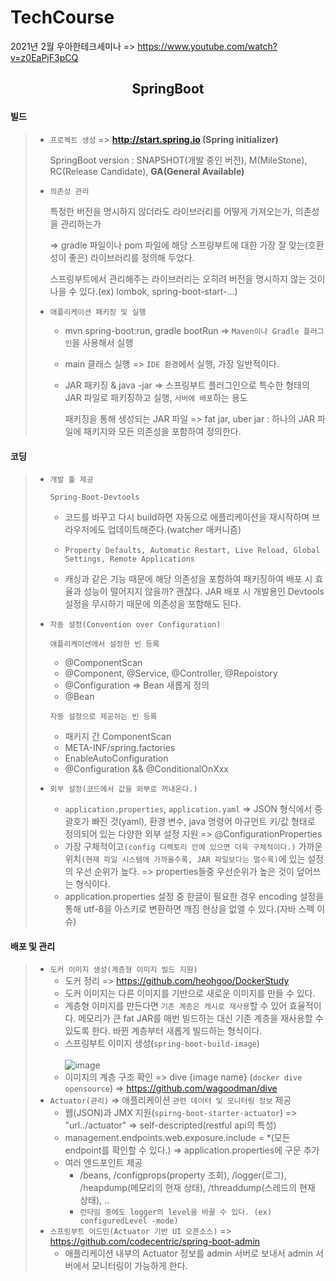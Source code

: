 # TechCourse

2021년 2월 우아한테크세미나 => https://www.youtube.com/watch?v=z0EaPjF3pCQ

## <p style="text-align: center">SpringBoot</p>

#### 빌드

> - `프로젝트 생성` => **http://start.spring.io (Spring initializer)**
> 
>   SpringBoot version : SNAPSHOT(개발 중인 버전), M(MileStone), RC(Release Candidate), **GA(General Available)**
> - `의존성 관리`
>
>   특정한 버전을 명시하지 않더라도 라이브러리를 어떻게 가져오는가, 의존성을 관리하는가
>   
>   => gradle 파일이나 pom 파일에 해당 스프링부트에 대한 가장 잘 맞는(호환성이 좋은) 라이브러리를 정의해 두었다.
>   
>   스프링부트에서 관리해주는 라이브러리는 오히려 버전을 명시하지 않는 것이 나을 수 있다.(ex) lombok, spring-boot-start-...)
> - `애플리케이션 패키징 및 실행`
>
>   - mvn spring-boot:run, gradle bootRun => `Maven이나 Gradle 플러그인`을 사용해서 실행
>   - main 클래스 실행 => `IDE 환경`에서 실행, 가장 일반적이다.
>   - JAR 패키징 & java -jar => 스프링부트 플러그인으로 특수한 형태의 JAR 파일로 패키징하고 실행, `서버에 배포`하는 용도
>
>     패키징을 통해 생성되는 JAR 파일 => fat jar, uber jar : 하나의 JAR 파일에 패키지와 모든 의존성을 포함하여 정의한다.


#### 코딩

> - `개발 툴 제공`
>
>    `Spring-Boot-Devtools`
>
>   - 코드를 바꾸고 다시 build하면 자동으로 애플리케이션을 재시작하며 브라우저에도 업데이트해준다.(watcher 매커니즘)
>
>   - `Property Defaults, Automatic Restart, Live Reload, Global Settings, Remote Applications`
>
>   - 캐싱과 같은 기능 때문에 해당 의존성을 포함하여 패키징하여 배포 시 효율과 성능이 떨어지지 않을까?
>     괜찮다. JAR 배포 시 개발용인 Devtools 설정을 무시하기 때문에 의존성을 포함해도 된다.   
> - `자동 설정(Convention over Configuration)`
>
>   `애플리케이션에서 설정한 빈 등록`
>   - @ComponentScan
>   - @Component, @Service, @Controller, @Repoistory
>   - @Configuration => Bean 새롭게 정의
>   - @Bean
>
>   `자동 설정으로 제공하는 빈 등록`
>   - 패키지 간 ComponentScan
>   - META-INF/spring.factories
>   - EnableAutoConfiguration
>   - @Configuration && @ConditionalOnXxx
> - `외부 설정(코드에서 값을 외부로 꺼내온다.)`
>   - `application.properties`, `application.yaml` => JSON 형식에서 중괄호가 빠진 것(yaml), 환경 변수, java 명령어 아규먼트 키/값 형태로 정의되어 있는 다양한 외부 설정 지원 => @ConfigurationProperties
>   - 가장 구체적이고`(config 디렉토리 안에 있으면 더욱 구체적이다.)` 가까운 위치`(현재 파일 시스템에 가까울수록, JAR 파일보다는 멀수록)`에 있는 설정의 우선 순위가 높다. => properties들중 우선순위가 높은 것이 덮어쓰는 형식이다.
>   - application.properties 설정 중 한글이 필요한 경우 encoding 설정을 통해 utf-8을 아스키로 변환하면 깨짐 현상을 없앨 수 있다.(자바 스펙 이슈)


#### 배포 및 관리

> - `도커 이미지 생성(계층형 이미지 빌드 지원)`
>   - 도커 정리 => https://github.com/heohgoo/DockerStudy
>   - 도커 이미지는 다른 이미지를 기반으로 새로운 이미지를 만들 수 있다.
>   - 계층형 이미지를 만든다면 `기존 계층은 캐시로 재사용`할 수 있어 효율적이다.
>     메모리가 큰 fat JAR를 매번 빌드하는 대신 기존 계층을 재사용할 수 있도록 한다. 바뀐 계층부터 새롭게 빌드하는 형식이다.
>   - 스프링부트 이미지 생성(`spring-boot-build-image`)
>     <br>
      <br>
>     ![image](https://github.com/heohgoo/TechCourse/assets/95553132/af5e6f41-1be6-4c7e-a2a3-eff53f1890db)
>   - 이미지의 계층 구조 확인 => dive {image name} (`docker dive opensource`) => https://github.com/wagoodman/dive
> - `Actuator(관리)` => 애플리케이션 `관련 데이터 및 모니터링 정보` 제공
>   - 웹(JSON)과 JMX 지원(`spirng-boot-starter-actuator`) => "url../actuator" => self-descripted(restful api의 특성)
>   - management.endpoints.web.exposure.include = *(모든 endpoint를 확인할 수 있다.) => application.properties에 구문 추가
>   - 여러 엔드포인트 제공
>     - /beans, /configprops(property 조회), /logger(로그), /heapdump(메모리의 현재 상태), /threaddump(스레드의 현재 상태), .. 
>     - `런타임 중에도 logger의 level을 바꿀 수 있다. (ex) configuredLevel -mode)`
> - `스프링부트 어드민(Actuator 기반 UI 오픈소스)` => https://github.com/codecentric/spring-boot-admin
>   - 애플리케이션 내부의 Actuator 정보를 admin 서버로 보내서 admin 서버에서 모니터링이 가능하게 한다.

